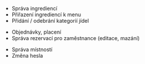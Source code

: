 - Správa ingrediencí
- Přiřazení ingrediencí k menu
- Přidání / odebrání kategorií jídel
* Objednávky, placení
* Správa rezervací pro zaměstnance (editace, mazání)
- Správa místností
- Změna hesla
